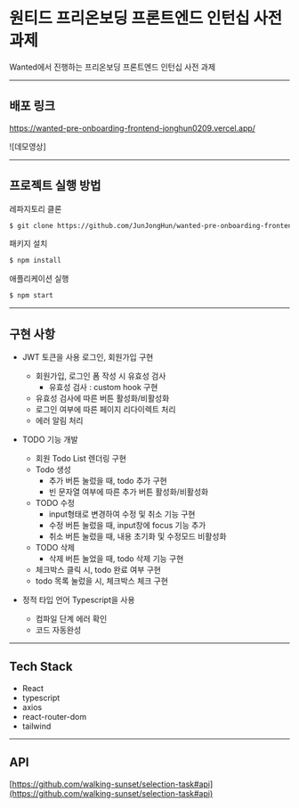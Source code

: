 # 원티드 **프리온보딩 프론트엔드 인턴십 사전 과제**

Wanted에서 진행하는 프리온보딩 프론트엔드 인턴십 사전 과제

---

## 배포 링크

https://wanted-pre-onboarding-frontend-jonghun0209.vercel.app/

![데모영상]

---

## 프로젝트 실행 방법

레파지토리 클론

```bash
$ git clone https://github.com/JunJongHun/wanted-pre-onboarding-frontend.git
```

패키지 설치

```bash
$ npm install
```

애플리케이션 실행

```bash
$ npm start
```

---

## 구현 사항

- JWT 토큰을 사용 로그인, 회원가입 구현

  - 회원가입, 로그인 폼 작성 시 유효성 검사
    - 유효성 검사 : custom hook 구현
  - 유효성 검사에 따른 버튼 활성화/비활성화
  - 로그인 여부에 따른 페이지 리다이렉트 처리
  - 에러 알림 처리

- TODO 기능 개발

  - 회원 Todo List 렌더링 구현
  - Todo 생성
    - 추가 버튼 눌렀을 때, todo 추가 구현
    - 빈 문자열 여부에 따른 추가 버튼 활성화/비활성화
  - TODO 수정
    - input형태로 변경하여 수정 및 취소 기능 구현
    - 수정 버튼 눌렀을 때, input창에 focus 기능 추가
    - 취소 버튼 눌렀을 때, 내용 초기화 및 수정모드 비활성화
  - TODO 삭제
    - 삭제 버튼 눌었을 때, todo 삭제 기능 구현
  - 체크박스 클릭 시, todo 완료 여부 구현
  - todo 목록 눌렀을 시, 체크박스 체크 구현

- 정적 타입 언어 Typescript을 사용
  - 컴파일 단계 에러 확인
  - 코드 자동완성

---

## Tech Stack

- React
- typescript
- axios
- react-router-dom
- tailwind

---

## API

[https://github.com/walking-sunset/selection-task#api](https://github.com/walking-sunset/selection-task#api)
